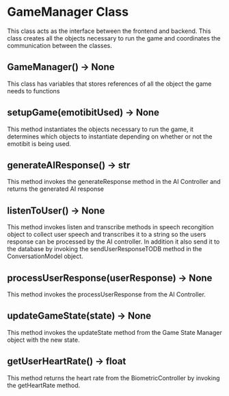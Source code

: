 # GameManager Class
This class acts as the interface between the frontend and backend. This class creates all the objects necessary to run the game and coordinates the communication between the classes.

## GameManager() -> None
This class has variables that stores references of all the object the game needs to functions

## setupGame(emotibitUsed) -> None
This method instantiates the objects necessary to run the game, it determines which objects to instantiate depending on whether or not the emotibit is being used.

## generateAIResponse() -> str
This method invokes the generateResponse method in the AI Controller and returns the generated AI response

## listenToUser() -> None
This method invokes listen and transcribe methods in speech recongition object to collect user speech and transcribes it to a string so the users response can be processed by the AI controller. In addition it also send it to the database by invoking the sendUserResponseTODB method in the ConversationModel object.

## processUserResponse(userResponse) -> None
This method invokes the processUserResponse from the AI Controller.

## updateGameState(state) -> None
This method invokes the updateState method from the Game State Manager object with the new state.

## getUserHeartRate() -> float
This method returns the heart rate from the BiometricController by invoking the getHeartRate method.